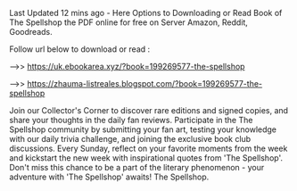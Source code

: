 Last Updated 12 mins ago - Here Options to Downloading or Read Book of The Spellshop the PDF online for free on Server Amazon, Reddit, Goodreads.
 
Follow url below to download or read :
 
-->> https://uk.ebookarea.xyz/?book=199269577-the-spellshop
 
-->> https://zhauma-listreales.blogspot.com/?book=199269577-the-spellshop
 
Join our Collector's Corner to discover rare editions and signed copies, and share your thoughts in the daily fan reviews.
Participate in the The Spellshop community by submitting your fan art, testing your knowledge with our daily trivia challenge, and joining the exclusive book club discussions.
Every Sunday, reflect on your favorite moments from the week and kickstart the new week with inspirational quotes from 'The Spellshop'. Don't miss this chance to be a part of the literary phenomenon - your adventure with 'The Spellshop' awaits! The Spellshop.
